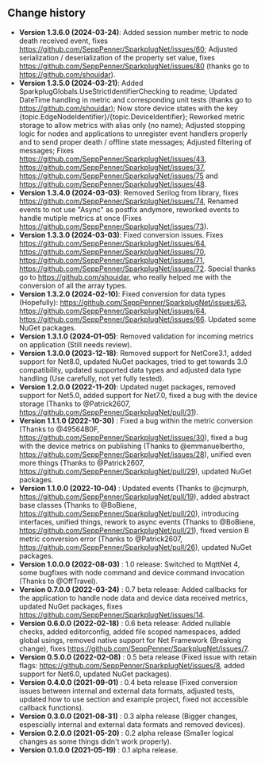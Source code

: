 Change history
--------------

* **Version 1.3.6.0 (2024-03-24)**: Added session number metric to node death received event, fixes https://github.com/SeppPenner/SparkplugNet/issues/60; Adjusted serialization / deserialization of the property set value, fixes https://github.com/SeppPenner/SparkplugNet/issues/80 (thanks go to https://github.com/shouidar).
* **Version 1.3.5.0 (2024-03-21)**: Added SparkplugGlobals.UseStrictIdentifierChecking to readme; Updated DateTime handling in metric and corresponding unit tests (thanks go to https://github.com/shouidar); Now store device states with the key {topic.EdgeNodeIdentifier}/{topic.DeviceIdentifier}; Reworked metric storage to allow metrics with alias only (no name); Adjusted stopping logic for nodes and applications to unregister event handlers properly and to send proper death / offline state messages; Adjusted filtering of messages; Fixes https://github.com/SeppPenner/SparkplugNet/issues/43, https://github.com/SeppPenner/SparkplugNet/issues/37, https://github.com/SeppPenner/SparkplugNet/issues/75 and https://github.com/SeppPenner/SparkplugNet/issues/48.
* **Version 1.3.4.0 (2024-03-03)**: Removed Serilog from library, fixes https://github.com/SeppPenner/SparkplugNet/issues/74, Renamed events to not use "Async" as postfix andymore, reworked events to handle mutiple metrics at once (Fixes https://github.com/SeppPenner/SparkplugNet/issues/73).
* **Version 1.3.3.0 (2024-03-03)**: Fixed conversion issues. Fixes https://github.com/SeppPenner/SparkplugNet/issues/64, https://github.com/SeppPenner/SparkplugNet/issues/70, https://github.com/SeppPenner/SparkplugNet/issues/71, https://github.com/SeppPenner/SparkplugNet/issues/72. Special thanks go to https://github.com/shouidar, who really helped me with the conversion of all the array types.
* **Version 1.3.2.0 (2024-02-10)**: Fixed conversion for data types (Hopefully): https://github.com/SeppPenner/SparkplugNet/issues/63, https://github.com/SeppPenner/SparkplugNet/issues/64, https://github.com/SeppPenner/SparkplugNet/issues/66. Updated some NuGet packages.
* **Version 1.3.1.0 (2024-01-05)**: Removed validation for incoming metrics on application (Still needs review).
* **Version 1.3.0.0 (2023-12-18)**: Removed support for NetCore3.1, added support for Net8.0, updated NuGet packages, tried to get towards 3.0 compatibility, updated supported data types and adjusted data type handling (Use carefully, not yet fully tested).
* **Version 1.2.0.0 (2022-11-20)**: Updated nuget packages, removed support for Net5.0, added support for Net7.0, fixed a bug with the device storage (Thanks to @Patrick2607, https://github.com/SeppPenner/SparkplugNet/pull/31).
* **Version 1.1.1.0 (2022-10-30)** : Fixed a bug within the metric conversion (Thanks to @49564B0F, https://github.com/SeppPenner/SparkplugNet/issues/30), fixed a bug with the device metrics on publishing (Thanks to @emmanuelbertho, https://github.com/SeppPenner/SparkplugNet/issues/28), unified even more things (Thanks to @Patrick2607, https://github.com/SeppPenner/SparkplugNet/pull/29), updated NuGet packages.
* **Version 1.1.0.0 (2022-10-04)** : Updated events (Thanks to @cjmurph, https://github.com/SeppPenner/SparkplugNet/pull/19), added abstract base classes (Thanks to @BoBiene, https://github.com/SeppPenner/SparkplugNet/pull/20), introducing interfaces, unified things, rework to async events (Thanks to @BoBiene, https://github.com/SeppPenner/SparkplugNet/pull/21), fixed version B metric conversion error (Thanks to @Patrick2607, https://github.com/SeppPenner/SparkplugNet/pull/26), updated NuGet packages.
* **Version 1.0.0.0 (2022-08-03)** : 1.0 release: Switched to MqttNet 4, some bugfixes with node command and device command invocation (Thanks to @OffTravel).
* **Version 0.7.0.0 (2022-03-24)** : 0.7 beta release: Added callbacks for the application to handle node data and device data received metrics, updated NuGet packages, fixes https://github.com/SeppPenner/SparkplugNet/issues/14.
* **Version 0.6.0.0 (2022-02-18)** : 0.6 beta release: Added nullable checks, added editorconfig, added file scoped namespaces, added global usings, removed native support for Net Framework (Breaking change), fixes https://github.com/SeppPenner/SparkplugNet/issues/7.
* **Version 0.5.0.0 (2022-02-08)** : 0.5 beta release (Fixed issue with retain flags: https://github.com/SeppPenner/SparkplugNet/issues/8, added support for Net6.0, updated NuGet packages).
* **Version 0.4.0.0 (2021-09-01)** : 0.4 beta release (Fixed conversion issues between internal and external data formats, adjusted tests, updated how to use section and example project, fixed not accessible callback functions).
* **Version 0.3.0.0 (2021-08-31)** : 0.3 alpha release (Bigger changes, espescially internal and external data formats and removed devices).
* **Version 0.2.0.0 (2021-05-20)** : 0.2 alpha release (Smaller logical changes as some things didn't work properly).
* **Version 0.1.0.0 (2021-05-19)** : 0.1 alpha release.